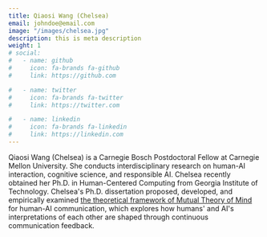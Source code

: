 ```yaml
---
title: Qiaosi Wang (Chelsea)
email: johndoe@email.com
image: "/images/chelsea.jpg"
description: this is meta description
weight: 1
# social:
#   - name: github
#     icon: fa-brands fa-github
#     link: https://github.com

#   - name: twitter
#     icon: fa-brands fa-twitter
#     link: https://twitter.com

#   - name: linkedin
#     icon: fa-brands fa-linkedin
#     link: https://linkedin.com
---
```


Qiaosi Wang (Chelsea) is a Carnegie Bosch Postdoctoral Fellow at Carnegie Mellon University. She conducts interdisciplinary research on human-AI interaction, cognitive science, and responsible AI. Chelsea recently obtained her Ph.D. in Human-Centered Computing from Georgia Institute of Technology. Chelsea's Ph.D. dissertation proposed, developed, and empirically examined [the theoretical framework of Mutual Theory of Mind](https://www.arxiv.org/abs/2210.03842) for human-AI communication, which explores how humans' and AI's interpretations of each other are shaped through continuous communication feedback.
